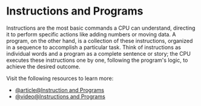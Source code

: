 # Instructions and Programs

Instructions are the most basic commands a CPU can understand, directing it to perform specific actions like adding numbers or moving data. A program, on the other hand, is a collection of these instructions, organized in a sequence to accomplish a particular task. Think of instructions as individual words and a program as a complete sentence or story; the CPU executes these instructions one by one, following the program's logic, to achieve the desired outcome.

Visit the following resources to learn more:

- [@article@Instruction and Programs](https://nerdfighteria.info/v/zltgXvg6r3k/)
- [@video@Instructions and Programs](https://youtu.be/zltgXvg6r3k)